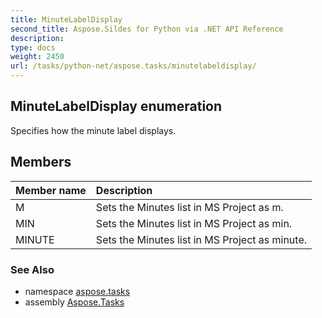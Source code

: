 ```yaml
---
title: MinuteLabelDisplay
second_title: Aspose.Sildes for Python via .NET API Reference
description: 
type: docs
weight: 2450
url: /tasks/python-net/aspose.tasks/minutelabeldisplay/
---
```


## MinuteLabelDisplay enumeration

Specifies how the minute label displays.

## Members
| Member name | Description |
| :- | :- |
|M|Sets the Minutes list in MS Project as m.|
|MIN|Sets the Minutes list in MS Project as min.|
|MINUTE|Sets the Minutes list in MS Project as minute.|

### See Also

* namespace [aspose.tasks](/tasks/python-net/aspose.tasks/)
* assembly [Aspose.Tasks](/tasks/python-net/)

